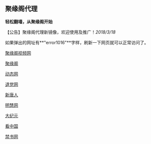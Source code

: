 
## **聚缘阁代理**

**轻松翻墙，从聚缘阁开始**

【公告】聚缘阁代理新镜像，欢迎使用及推广！_2018/3/18_

如果弹出的网址有**"error1016"**字样，刷新一下网页就可以正常访问了。

[聚缘阁视频网](http://ju9.6433.cf/tv)

[聚缘阁](http://jjt2.f44e4.cf/home)

 [动态网](http://ju9.6433.cf/9/?999)

[退党网](http://ju9.6433.cf/9/?id=8)

[新唐人](http://ju9.6433.cf/9/?id=5)

[明慧网](http://ju9.6433.cf/9/?id=3)

[大纪元](http://ju9.6433.cf/9/?id=7)


[看中国](http://ju9.6433.cf/9/?id=11)

[禁书网](http://ju9.6433.cf/9/?id=16)

 






